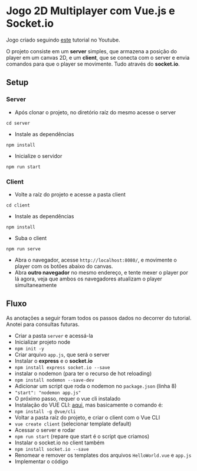 # Jogo 2D Multiplayer com Vue.js e Socket.io

Jogo criado seguindo [este](https://www.youtube.com/watch?v=JEYEpledOxs) tutorial no Youtube.

O projeto consiste em um **server** simples, que armazena a posição do player em um canvas 2D, e um **client**, que se conecta com o server e envia comandos para que o player se movimente. Tudo através do **socket.io**.

## Setup
### Server
- Após clonar o projeto, no diretório raíz do mesmo acesse o server
```
cd server
```
- Instale as dependências
```
npm install
```
- Inicialize o servidor
```
npm run start
```
### Client
- Volte a raíz do projeto e acesse a pasta client
```
cd client
```
- Instale as dependências
```
npm install
```
- Suba o client
```
npm run serve
```

- Abra o navegador, acesse `http://localhost:8080/`, e movimente o player com os botões abaixo do canvas.
- Abra **outro navegador** no mesmo endereço, e tente mexer o player por lá agora, veja que ambos os navegadores atualizam o player simultaneamente

## Fluxo

As anotações a seguir foram todos os passos dados no decorrer do tutorial. Anotei para consultas futuras.

- Criar a pasta `server` e acessá-la
- Inicializar projeto node
- `npm init -y`
- Criar arquivo `app.js`, que será o server
- Instalar o **express** e o **socket.io**
- `npm install express socket.io --save`
- instalar o nodemon (para ter o recurso de hot reloading)
- `npm install nodemon --save-dev`
- Adicionar um script que roda o nodemon no `package.json` (linha 8)
- `"start": "nodemon app.js"`
- O próximo passo, requer o vue cli instalado
- Instalação do VUE CLI: [aqui](https://cli.vuejs.org/guide/installation.html), mas basicamente o comando é:
- `npm install -g @vue/cli`
- Voltar a pasta raíz do projeto, e criar o client com o Vue CLI
- `vue create client` (selecionar template default)
- Acessar o server e rodar
- `npm run start` (repare que start é o script que criamos)
- Instalar o socket.io no client também
- `npm install socket.io --save`
- Renomear e remover os templates dos arquivos `HelloWorld.vue` e `app.js`
- Implementar o código
